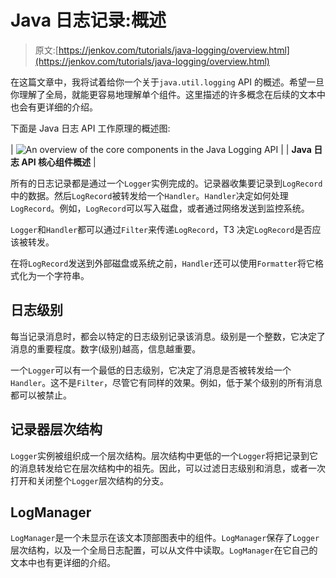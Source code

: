 # Java 日志记录:概述

> 原文:[https://jenkov.com/tutorials/java-logging/overview.html](https://jenkov.com/tutorials/java-logging/overview.html)

在这篇文章中，我将试着给你一个关于`java.util.logging` API 的概述。希望一旦你理解了全局，就能更容易地理解单个组件。这里描述的许多概念在后续的文本中也会有更详细的介绍。

下面是 Java 日志 API 工作原理的概述图:

| ![An overview of the core components in the Java Logging API](../Images/035433f52c127ad5fab5fc70047b530c.png) |
| **Java 日志 API 核心组件概述** |

所有的日志记录都是通过一个`Logger`实例完成的。记录器收集要记录到`LogRecord`中的数据。然后`LogRecord`被转发给一个`Handler`。`Handler`决定如何处理`LogRecord`。例如，`LogRecord`可以写入磁盘，或者通过网络发送到监控系统。

`Logger`和`Handler`都可以通过`Filter`来传递`LogRecord`，T3 决定`LogRecord`是否应该被转发。

在将`LogRecord`发送到外部磁盘或系统之前，`Handler`还可以使用`Formatter`将它格式化为一个字符串。

## 日志级别

每当记录消息时，都会以特定的日志级别记录该消息。级别是一个整数，它决定了消息的重要程度。数字(级别)越高，信息越重要。

一个`Logger`可以有一个最低的日志级别，它决定了消息是否被转发给一个`Handler`。这不是`Filter`，尽管它有同样的效果。例如，低于某个级别的所有消息都可以被禁止。

## 记录器层次结构

`Logger`实例被组织成一个层次结构。层次结构中更低的一个`Logger`将把记录到它的消息转发给它在层次结构中的祖先。因此，可以过滤日志级别和消息，或者一次打开和关闭整个`Logger`层次结构的分支。

## LogManager

`LogManager`是一个未显示在该文本顶部图表中的组件。`LogManager`保存了`Logger`层次结构，以及一个全局日志配置，可以从文件中读取。`LogManager`在它自己的文本中也有更详细的介绍。
